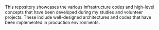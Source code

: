 This repository showcases the various infrastructure codes and high-level concepts that have been developed during my studies and volunteer projects. These include well-designed architectures and codes that have been implemented in production environments.
